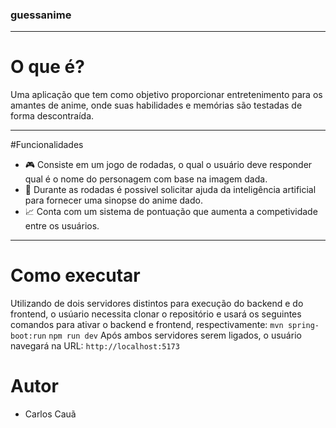### guessanime
---
# O que é? 
Uma aplicação que tem como objetivo proporcionar entretenimento para os amantes de anime, onde suas habilidades e memórias são testadas de forma descontraída.

---
#Funcionalidades
- 🎮 Consiste em um jogo de rodadas, o qual o usuário deve responder qual é o nome do personagem com base na imagem dada.
- 👥 Durante as rodadas é possivel solicitar ajuda da inteligência artificial para fornecer uma sinopse do anime dado.
- 📈 Conta com um sistema de pontuação que aumenta a competividade entre os usuários.

---
# Como executar
Utilizando de dois servidores distintos para execução do backend e do frontend, o usúario necessita clonar o repositório e usará os seguintes comandos para ativar o backend e frontend, respectivamente:
```mvn spring-boot:run```
```npm run dev```
Após ambos servidores serem ligados, o usuário navegará na URL: 
```http://localhost:5173```

# Autor
- Carlos Cauã



